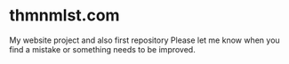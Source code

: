 # thmnmlst.com
My website project and also first repository
Please let me know when you find a mistake or something needs to be improved.
